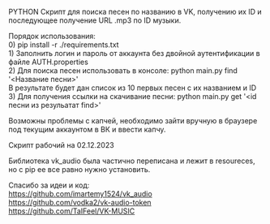 PYTHON Скрипт для поиска песен по названию в VK, получению их ID и последующее получение URL .mp3 по ID музыки.<br/>

Порядок использования:<br/>
    0) pip install -r ./requirements.txt<br/>
    1) Заполнить логин и пароль от аккаунта без двойной аутентификации в файле AUTH.properties<br/>
    2) Для поиска песен использовать в консоле: python main.py find '<Название песни>'<br/>
    В результате будет дан список из 10 первых песен с их названием и ID<br/>
    3) Для получения ссылки на скачивание песни: python main.py get '<id песни из резульатат find>'<br/>

Возможны проблемы с капчей, необходимо зайти вручную в браузере под текущим аккаунтом в ВК и ввести капчу.<br/>

Скрипт рабочий на 02.12.2023 <br/>

Библиотека vk_audio была частично переписана и лежит в resoureces, но с pip ее все равно нужно установить.<br/>

Спасибо за идеи и код:<br/>
https://github.com/imartemy1524/vk_audio <br/>
https://github.com/vodka2/vk-audio-token <br/>
https://github.com/TaIFeel/VK-MUSIC <br/>
